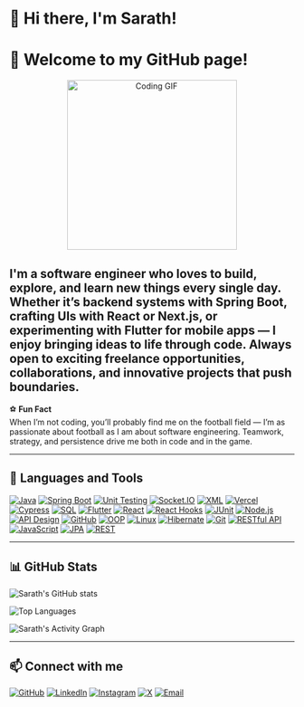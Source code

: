 # 👋 Hi there, I'm Sarath!

# 👋 Welcome to my GitHub page!

<p align="center">
  <img src="https://media0.giphy.com/media/v1.Y2lkPTc5MGI3NjExcXpmbXg3eXJxYXl4YW92aG0wdm14d29xajRveTZvbWtqM2ZwNTNndyZlcD12MV9pbnRlcm5hbF9naWZfYnlfaWQmY3Q9Zw/BmzqC8YEtarJK/giphy.gif" alt="Coding GIF" width="300"/>
</p>


I'm a software engineer who loves to build, explore, and learn new things every single day. Whether it’s backend systems with Spring Boot, crafting UIs with React or Next.js, or experimenting with Flutter for mobile apps — I enjoy bringing ideas to life through code.
Always open to exciting freelance opportunities, collaborations, and innovative projects that push boundaries.
---

⚽ **Fun Fact**  
When I’m not coding, you’ll probably find me on the football field — I’m as passionate about football as I am about software engineering. Teamwork, strategy, and persistence drive me both in code and in the game.

---

## 🧰 Languages and Tools

[![Java](https://img.shields.io/badge/Java-ED8B00?style=for-the-badge&logo=openjdk&logoColor=white)](https://www.java.com/)
[![Spring Boot](https://img.shields.io/badge/Spring_Boot-6DB33F?style=for-the-badge&logo=springboot&logoColor=white)](https://spring.io/projects/spring-boot)
[![Unit Testing](https://img.shields.io/badge/Unit%20Testing-4B0082?style=for-the-badge)]()
[![Socket.IO](https://img.shields.io/badge/Socket.IO-010101?style=for-the-badge&logo=socketdotio&logoColor=white)](https://socket.io/)
[![XML](https://img.shields.io/badge/XML-FF6600?style=for-the-badge&logo=xml&logoColor=white)]()
[![Vercel](https://img.shields.io/badge/Vercel-000000?style=for-the-badge&logo=vercel&logoColor=white)](https://vercel.com/)
[![Cypress](https://img.shields.io/badge/Cypress-17202C?style=for-the-badge&logo=cypress&logoColor=white)](https://www.cypress.io/)
[![SQL](https://img.shields.io/badge/SQL-4479A1?style=for-the-badge&logo=mysql&logoColor=white)](https://www.mysql.com/)
[![Flutter](https://img.shields.io/badge/Flutter-02569B?style=for-the-badge&logo=flutter&logoColor=white)](https://flutter.dev/)
[![React](https://img.shields.io/badge/React-20232A?style=for-the-badge&logo=react&logoColor=61DAFB)](https://react.dev/)
[![React Hooks](https://img.shields.io/badge/React_Hooks-20232A?style=for-the-badge&logo=react&logoColor=61DAFB)](https://react.dev/)
[![JUnit](https://img.shields.io/badge/JUnit-25A162?style=for-the-badge&logo=junit5&logoColor=white)](https://junit.org/)
[![Node.js](https://img.shields.io/badge/Node.js-339933?style=for-the-badge&logo=node.js&logoColor=white)](https://nodejs.org/)
[![API Design](https://img.shields.io/badge/API_Design-007ACC?style=for-the-badge)]()
[![GitHub](https://img.shields.io/badge/GitHub-181717?style=for-the-badge&logo=github&logoColor=white)](https://github.com/EmperorSARATH)
[![OOP](https://img.shields.io/badge/OOP-008080?style=for-the-badge)]()
[![Linux](https://img.shields.io/badge/Linux-FCC624?style=for-the-badge&logo=linux&logoColor=black)](https://www.linux.org/)
[![Hibernate](https://img.shields.io/badge/Hibernate-59666C?style=for-the-badge&logo=hibernate&logoColor=white)](https://hibernate.org/)
[![Git](https://img.shields.io/badge/Git-F05032?style=for-the-badge&logo=git&logoColor=white)](https://git-scm.com/)
[![RESTful API](https://img.shields.io/badge/RESTful_API-FF6F61?style=for-the-badge)]()
[![JavaScript](https://img.shields.io/badge/JavaScript-F7DF1E?style=for-the-badge&logo=javascript&logoColor=black)](https://developer.mozilla.org/en-US/docs/Web/JavaScript)
[![JPA](https://img.shields.io/badge/JPA-FF6600?style=for-the-badge)]()
[![REST](https://img.shields.io/badge/REST-FF6F61?style=for-the-badge)]()

---

## 📊 GitHub Stats

![Sarath's GitHub stats](https://github-readme-stats.vercel.app/api?username=EmperorSARATH&show_icons=true&theme=tokyonight)

![Top Languages](https://github-readme-stats.vercel.app/api/top-langs/?username=EmperorSARATH&layout=compact&theme=tokyonight)

![Sarath's Activity Graph](https://github-readme-activity-graph.cyclic.app/graph?username=EmperorSARATH&theme=react-dark&hide_border=true)


---

## 📫 Connect with me

[![GitHub](https://img.shields.io/badge/GitHub-EmperorSARATH-181717?style=for-the-badge&logo=github)](https://github.com/EmperorSARATH)
[![LinkedIn](https://img.shields.io/badge/LinkedIn-Sarath%20U-0A66C2?style=for-the-badge&logo=linkedin)](https://www.linkedin.com/in/sarath-u-81485b1a6/)
[![Instagram](https://img.shields.io/badge/Instagram-sarath3657-E4405F?style=for-the-badge&logo=instagram&logoColor=white)](https://www.instagram.com/sarath3657/)
[![X](https://img.shields.io/badge/X-sarathDgr8-1DA1F2?style=for-the-badge&logo=x-twitter&logoColor=white)](https://x.com/sarathDgr8)
[![Email](https://img.shields.io/badge/Email-sarath.thedev@gmail.com-D14836?style=for-the-badge&logo=gmail&logoColor=white)](mailto:sarath.thedev@gmail.com)


